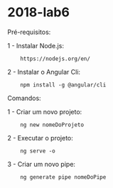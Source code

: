 # 2018-lab6

Pré-requisitos:

 1 - Instalar Node.js: 
 	
        https://nodejs.org/en/
 
 2 - Instalar o Angular Cli: 
 
        npm install -g @angular/cli
 
Comandos:

 1 - Criar um novo projeto:

        ng new nomeDoProjeto
	
 2 - Executar o projeto:
 
        ng serve -o

 3 - Criar um novo pipe:
 
		ng generate pipe nomeDoPipe